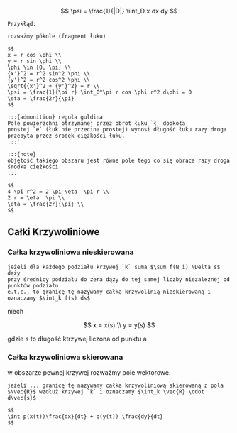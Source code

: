 $$
\psi = \frac{1}{|D|} \iint_D x dx dy
$$

```{note}
Przykłąd:

rozważmy pókole (fragment łuku)

$$
x = r cos \phi \\
y = r sin \phi \\
\phi \in [0, \pi] \\
{x'}^2 = r^2 sin^2 \phi \\
{y'}^2 = r^2 cos^2 \phi \\
\sqrt{{x'}^2 + {y'}^2} = r \\
\psi = \frac{1}{\pi r} \int_0^\pi r cos \phi r^2 d\phi = 0 
\eta = \frac{2r}{\pi}
$$
```

```{important}
:::{admonition} reguła guldina
Pole powierzchni otrzymanej przez obrót łuku `ł` dookoła
prostej `e` (łuk nie przecina prostej) wynosi długość łuku razy droga
przebyta przez środek ciężkości łuku.
:::`

:::{note}
objętość takiego obszaru jest równe pole tego co się obraca razy droga środka ciężkości
:::

$$
4 \pi r^2 = 2 \pi \eta  \pi r \\
2 r = \eta  \pi \\
\eta = \frac{2r}{\pi} \\
$$
```

<!--wyszło tak samo, oczywiście wyszło tak samo, dlatego że się nie pomyliłem, albo pomyliłem się dwa razy-->

## Całki Krzywoliniowe

### Całka krzywoliniowa nieskierowana

```{admonition} definicja
jeżeli dla każdego podziału krzywej `k` suma $\sum f(N_i) \Delta s$ dąży
przy średnicy podziału do zera dąży do tej samej liczby niezależnej od punktów podziału
e.t.c., to granicę tę nazywamy całką krzywolinią nieskierowaną i
oznaczamy $\int_k f(s) ds$
```

niech

$$
x = x(s) \\
y = y(s)
$$

gdzie $s$ to długość ktrzywej liczona od punktu a

### Całka krzywoliniowa skierowana

w obszarze pewnej krzywej rozważmy pole wektorowe.
 
 ```{admonition} def
 jeżeli ... granicę tę nazywamy całką krzywoliniową skierowaną z pola $\vec{R}$ wzdłuż krzywej `k` i oznaczamy $\int_k \vec{R} \cdot d\vec{s}$

$$
\int p(x(t))\frac{dx}{dt} + q(y(t)) \frac{dy}{dt}
$$
 ```
